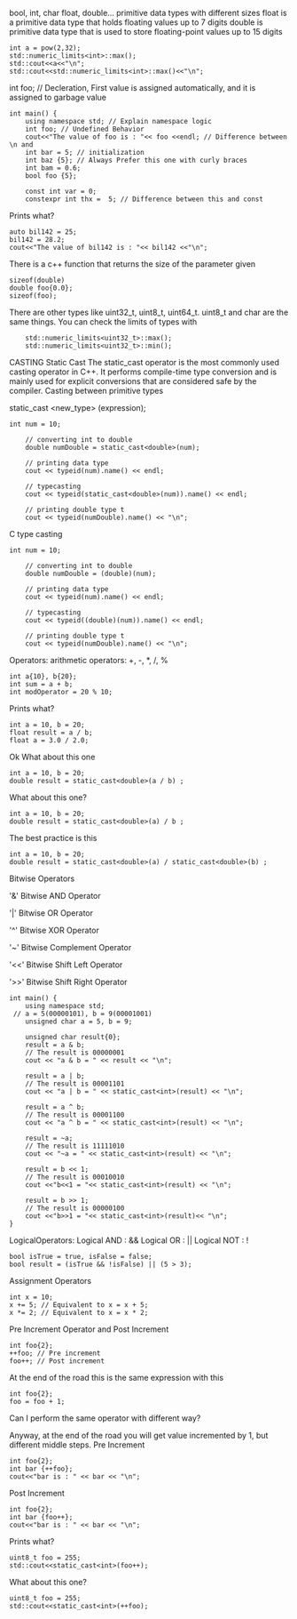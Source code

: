 bool, int, char float, double... primitive data types with different sizes
float is a primitive data type that holds floating values up to 7 digits
double is primitive data type that is used to store floating-point values up to 15 digits

```
int a = pow(2,32);
std::numeric_limits<int>::max();
std::cout<<a<<"\n";
std::cout<<std::numeric_limits<int>::max()<<"\n";
```

int foo; // Decleration, First value is assigned automatically, and it is assigned to garbage value

```
int main() {
    using namespace std; // Explain namespace logic
    int foo; // Undefined Behavior
    cout<<"The value of foo is : "<< foo <<endl; // Difference between \n and
    int bar = 5; // initialization
    int baz {5}; // Always Prefer this one with curly braces
    int bam = 0.6;
    bool foo {5};

    const int var = 0;
    constexpr int thx =  5; // Difference between this and const

```
Prints what?
```
auto bil142 = 25;
bil142 = 28.2;
cout<<"The value of bil142 is : "<< bil142 <<"\n";
```
There is a c++ function that returns the size of the parameter given
```
sizeof(double)
double foo{0.0};
sizeof(foo);
```
There are other types like uint32_t, uint8_t, uint64_t. uint8_t and char are the same things.
You can check the limits of types with
```
    std::numeric_limits<uint32_t>::max();
    std::numeric_limits<uint32_t>::min();
```
CASTING
Static Cast
The static_cast operator is the most commonly used casting operator in C++. It performs compile-time type conversion and is mainly used for explicit conversions that are considered safe by the compiler. Casting between primitive types

static_cast <new_type> (expression);

```
int num = 10;

    // converting int to double
    double numDouble = static_cast<double>(num);

    // printing data type
    cout << typeid(num).name() << endl;

    // typecasting
    cout << typeid(static_cast<double>(num)).name() << endl;

    // printing double type t
    cout << typeid(numDouble).name() << "\n";
```
C type casting
```
int num = 10;

    // converting int to double
    double numDouble = (double)(num);

    // printing data type
    cout << typeid(num).name() << endl;

    // typecasting
    cout << typeid((double)(num)).name() << endl;

    // printing double type t
    cout << typeid(numDouble).name() << "\n";
```
Operators:
arithmetic operators: +, -, *, /, %
```
int a{10}, b{20};
int sum = a + b;
int modOperator = 20 % 10;
```
Prints what?
```
int a = 10, b = 20;
float result = a / b;
float a = 3.0 / 2.0;
```
Ok What about this one
```
int a = 10, b = 20;
double result = static_cast<double>(a / b) ;
```
What about this one?
```
int a = 10, b = 20;
double result = static_cast<double>(a) / b ;
```
The best practice is this
```
int a = 10, b = 20;
double result = static_cast<double>(a) / static_cast<double>(b) ;
```

Bitwise Operators

'&'	Bitwise AND Operator

'|'	Bitwise OR Operator

'^'	Bitwise XOR Operator

'~'	Bitwise Complement Operator

'<<' Bitwise Shift Left Operator

'>>' Bitwise Shift Right Operator
```
int main() {
    using namespace std;
 // a = 5(00000101), b = 9(00001001)
    unsigned char a = 5, b = 9;

    unsigned char result{0};
    result = a & b;
    // The result is 00000001
    cout << "a & b = " << result << "\n";

    result = a | b;
    // The result is 00001101
    cout << "a | b = " << static_cast<int>(result) << "\n";

    result = a ^ b;
    // The result is 00001100
    cout << "a ^ b = " << static_cast<int>(result) << "\n";

    result = ~a;
    // The result is 11111010
    cout << "~a = " << static_cast<int>(result) << "\n";

    result = b << 1;
    // The result is 00010010
    cout <<"b<<1 = "<< static_cast<int>(result) << "\n";

    result = b >> 1;
    // The result is 00000100
    cout <<"b>>1 = "<< static_cast<int>(result)<< "\n";
}
```

LogicalOperators:
Logical AND  : &&
Logical OR :  || 
Logical NOT : !

```
bool isTrue = true, isFalse = false;
bool result = (isTrue && !isFalse) || (5 > 3);
```

Assignment Operators
```
int x = 10;
x += 5; // Equivalent to x = x + 5;
x *= 2; // Equivalent to x = x * 2;
```
Pre Increment Operator and Post Increment
```
int foo{2};
++foo; // Pre increment
foo++; // Post increment
```
At the end of the road this is the same expression with this
```
int foo{2};
foo = foo + 1;
```
Can I perform the same operator with different way?

Anyway, at the end of the road you will get value incremented by 1, but different middle steps.
Pre Increment
```
int foo{2};
int bar {++foo};
cout<<"bar is : " << bar << "\n";
```
Post Increment
```
int foo{2};
int bar {foo++};
cout<<"bar is : " << bar << "\n";
```


Prints what?
```
uint8_t foo = 255;
std::cout<<static_cast<int>(foo++);
```
What about this one?
```
uint8_t foo = 255;
std::cout<<static_cast<int>(++foo);
```





